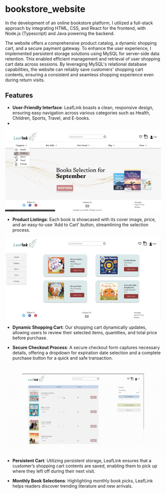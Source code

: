 # bookstore_website

In the development of an online bookstore platform, I utilized a full-stack approach by integrating HTML, CSS, and React for the frontend, with Node.js (Typescript) and Java powering the backend.

The website offers a comprehensive product catalog, a dynamic shopping cart, and a secure payment gateway. To enhance the user experience, I implemented persistent storage solutions using MySQL for server-side data retention. This enabled efficient management and retrieval of user shopping cart data across sessions. By leveraging MySQL's relational database capabilities, the website can reliably save customers' shopping cart contents, ensuring a consistent and seamless shopping experience even during return visits.

## Features

- **User-Friendly Interface**: LeafLink boasts a clean, responsive design, ensuring easy navigation across various categories such as Health, Children, Sports, Travel, and E-books.
- 
![Alt text](https://github.com/chhsch/bookstore_website/blob/main/img/Screen%20Shot%202024-01-19%20at%209.39.34%20PM%20copy.png)

- **Product Listings**: Each book is showcased with its cover image, price, and an easy-to-use 'Add to Cart' button, streamlining the selection process.

![Alt text](https://github.com/chhsch/bookstore_website/blob/main/img/Screen%20Shot%202024-01-19%20at%209.39.49%20PM%20copy.png)

- **Dynamic Shopping Cart**: Our shopping cart dynamically updates, allowing users to review their selected items, quantities, and total price before purchase.

- **Secure Checkout Process**: A secure checkout form captures necessary details, offering a dropdown for expiration date selection and a complete purchase button for a quick and safe transaction.

![Alt text](https://github.com/chhsch/bookstore_website/blob/main/img/web.gif)

- **Persistent Cart**: Utilizing persistent storage, LeafLink ensures that a customer’s shopping cart contents are saved, enabling them to pick up where they left off during their next visit.

- **Monthly Book Selections**: Highlighting monthly book picks, LeafLink helps readers discover trending literature and new arrivals.
